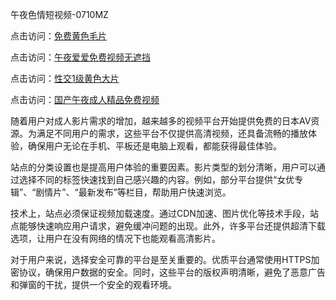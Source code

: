 午夜色情短视频-0710MZ

点击访问：<a href="https://heiliaowzu4ur.pages.dev">免费黄色毛片</a>

点击访问：<a href="https://heiliaoxwd5i8.pages.dev">午夜爱爱免费视频无遮挡</a>

点击访问：<a href="https://heiliaoxqkkct.pages.dev">性交1级黄色大片</a>

点击访问：<a href="https://heiliaozj3tjd.pages.dev">国产午夜成人精品免费视频</a>

随着用户对成人影片需求的增加，越来越多的视频平台开始提供免费的日本AV资源。为满足不同用户的需求，这些平台不仅提供高清视频，还具备流畅的播放体验，确保用户无论在手机、平板还是电脑上观看，都能获得最佳体验。

站点的分类设置也是提高用户体验的重要因素。影片类型的划分清晰，用户可以通过选择不同的标签快速找到自己感兴趣的内容。例如，部分平台提供“女优专辑”、“剧情片”、“最新发布”等栏目，帮助用户快速浏览。

技术上，站点必须保证视频加载速度。通过CDN加速、图片优化等技术手段，站点能够快速响应用户请求，避免缓冲问题的出现。此外，许多平台还提供超清下载选项，让用户在没有网络的情况下也能观看高清影片。

对于用户来说，选择安全可靠的平台是至关重要的。优质平台通常使用HTTPS加密协议，确保用户数据的安全。同时，这些平台的版权声明清晰，避免了恶意广告和弹窗的干扰，提供一个安全的观看环境。

<span style="display:none;">[Canonical link]( https://github.com/tsk543210/xxriben14 ）</span>
